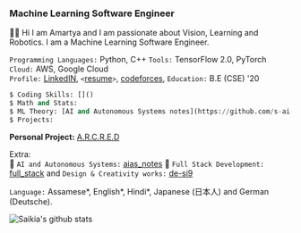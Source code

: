 ### Machine Learning Software Engineer
👋🏻 Hi I am Amartya and I am passionate about Vision, Learning and Robotics. I am a Machine Learning Software Engineer.

`Programming Languages:` Python, C++ 
`Tools:` TensorFlow 2.0, PyTorch 
`Cloud:` AWS, Google Cloud <br />
`Profile:` <a href="https://www.linkedin.com/in/amartyasaikia/">LinkedIN</a>, `<`<a href="https://drive.google.com/file/d/1HKraa0FgyOy4J6GMGtG9GozYR8WlmMoL/view?usp=sharing">resume</a>`>`, <a href="#">codeforces</a>, `Education:` B.E (CSE) '20<br />

```python
$ Coding Skills: []()
$ Math and Stats:
$ ML Theory: [AI and Autonomous Systems notes](https://github.com/s-ai-kia/aias_notes)
$ Projects:

```

<b>Personal Project:</b> <a href="http://www.arcred.space/"> A.R.C.R.E.D </a>

Extra:<br />
🌌 `AI and Autonomous Systems:` <a href='https://github.com/s-ai-kia/aias_notes'>aias_notes</a>
🌌 `Full Stack Development:` <a href="https://github.com/s-ai-kia/full_stack">full_stack</a> and `Design & Creativity works:` <a href="https://github.com/s-ai-kia/de-si9">de-si9</a><br />

`Language:` Assamese*, English*, Hindi*, Japanese (日本人) and German (Deutsche).

![Saikia's github stats](https://github-readme-stats.vercel.app/api?username=s-ai-kia&show_icons=true&theme=dark)
